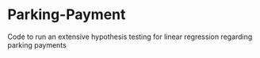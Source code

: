 # Parking-Payment
Code to run an extensive hypothesis testing for linear regression regarding parking payments
